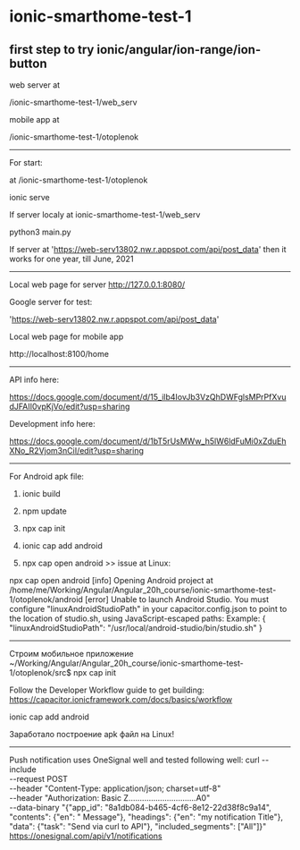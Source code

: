 # ionic-smarthome-test-1
first step to try ionic/angular/ion-range/ion-button
------------------------------

web server at 

/ionic-smarthome-test-1/web_serv

mobile app at 

/ionic-smarthome-test-1/otoplenok

------------------------------

For start:

at /ionic-smarthome-test-1/otoplenok

ionic serve

If server localy
at ionic-smarthome-test-1/web_serv

python3 main.py

If server at   'https://web-serv13802.nw.r.appspot.com/api/post_data' then it works for one year, till June, 2021


------------------------------

Local web page for server 
http://127.0.0.1:8080/

Google server for test:

'https://web-serv13802.nw.r.appspot.com/api/post_data'


Local web page for mobile app 

http://localhost:8100/home

------------------------------

API info here:

https://docs.google.com/document/d/15_ilb4IovJb3VzQhDWFglsMPrPfXvudJFAII0vpKjVo/edit?usp=sharing

Development info here:

https://docs.google.com/document/d/1bT5rUsMWw_h5lW6ldFuMi0xZduEhXNo_R2Vjom3nCiI/edit?usp=sharing

------------------------------
For Android apk file:

1) ionic build

2) npm update

3) npx cap init

4) ionic cap add android

5) npx cap open android >> issue at Linux:

npx cap open android
[info] Opening Android project at /home/me/Working/Angular/Angular_20h_course/ionic-smarthome-test-1/otoplenok/android
[error] Unable to launch Android Studio. You must configure "linuxAndroidStudioPath" in your capacitor.config.json to point to the location of studio.sh, using JavaScript-escaped paths:
Example:
{
  "linuxAndroidStudioPath": "/usr/local/android-studio/bin/studio.sh"
}

------------------
Строим мобильное приложение
~/Working/Angular/Angular_20h_course/ionic-smarthome-test-1/otoplenok/src$ npx cap init

Follow the Developer Workflow guide to get building: https://capacitor.ionicframework.com/docs/basics/workflow

ionic cap add android

Заработало построение apk файл на Linux!

--------------------------
Push notification uses OneSignal well and tested following well:
curl --include \
     --request POST \
     --header "Content-Type: application/json; charset=utf-8" \
     --header "Authorization: Basic Z..............................A0" \
     --data-binary "{\"app_id\": \"8a1db084-b465-4cf6-8e12-22d38f8c9a14\",
\"contents\": {\"en\": \" Message\"},
\"headings\": {\"en\": \"my notification Title\"},
\"data\": {\"task\": \"Send via curl to API\"},
\"included_segments\": [\"All\"]}" \
     https://onesignal.com/api/v1/notifications

